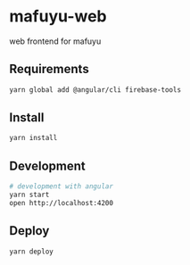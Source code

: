 # mafuyu-web

web frontend for mafuyu

## Requirements

```bash
yarn global add @angular/cli firebase-tools
```

## Install

```bash
yarn install
```

## Development

```bash
# development with angular
yarn start
open http://localhost:4200
```

## Deploy

```bash
yarn deploy
```
